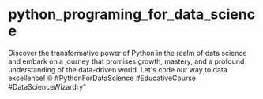 # python_programing_for_data_science
Discover the transformative power of Python in the realm of data science and embark on a journey that promises growth, mastery, and a profound understanding of the data-driven world. Let's code our way to data excellence! 🌐 #PythonForDataScience #EducativeCourse #DataScienceWizardry"
